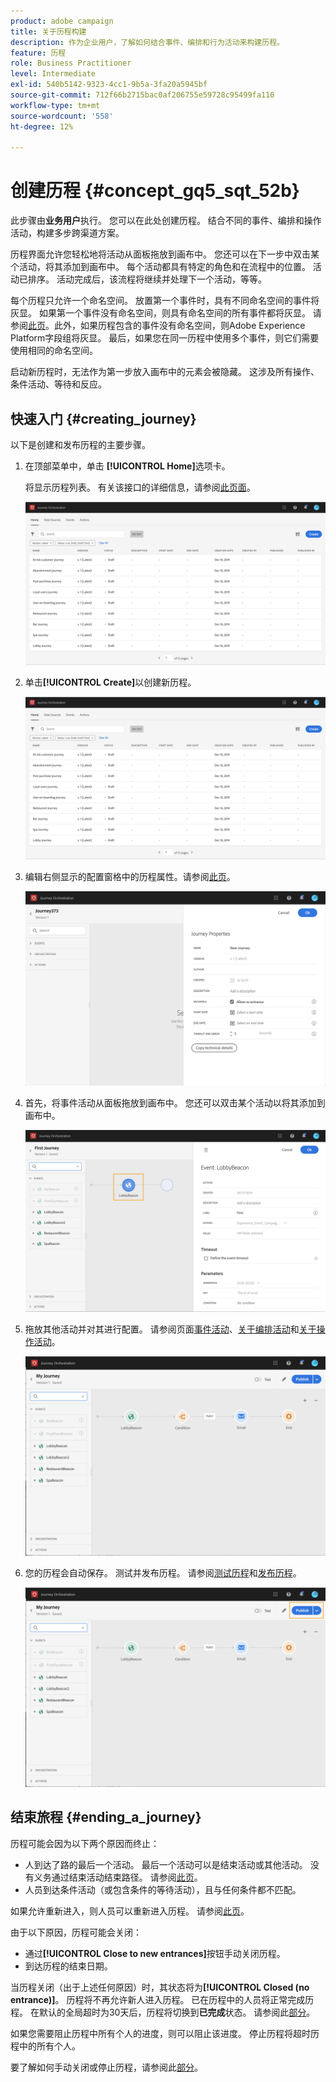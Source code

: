 ```yaml
---
product: adobe campaign
title: 关于历程构建
description: 作为企业用户，了解如何结合事件、编排和行为活动来构建历程。
feature: 历程
role: Business Practitioner
level: Intermediate
exl-id: 540b5142-9323-4cc1-9b5a-3fa20a5945bf
source-git-commit: 712f66b2715bac0af206755e59728c95499fa110
workflow-type: tm+mt
source-wordcount: '558'
ht-degree: 12%

---
```


# 创建历程 {#concept_gq5_sqt_52b}

此步骤由&#x200B;**业务用户**&#x200B;执行。 您可以在此处创建历程。 结合不同的事件、编排和操作活动，构建多步跨渠道方案。

历程界面允许您轻松地将活动从面板拖放到画布中。 您还可以在下一步中双击某个活动，将其添加到画布中。 每个活动都具有特定的角色和在流程中的位置。 活动已排序。 活动完成后，该流程将继续并处理下一个活动，等等。

每个历程只允许一个命名空间。 放置第一个事件时，具有不同命名空间的事件将灰显。 如果第一个事件没有命名空间，则具有命名空间的所有事件都将灰显。 请参阅[此页](../event/selecting-the-namespace.md)。此外，如果历程包含的事件没有命名空间，则Adobe Experience Platform字段组将灰显。 最后，如果您在同一历程中使用多个事件，则它们需要使用相同的命名空间。

启动新历程时，无法作为第一步放入画布中的元素会被隐藏。 这涉及所有操作、条件活动、等待和反应。

## 快速入门 {#creating_journey}

以下是创建和发布历程的主要步骤。

1. 在顶部菜单中，单击 **[!UICONTROL Home]**&#x200B;选项卡。

   将显示历程列表。 有关该接口的详细信息，请参阅[此页面](../building-journeys/using-the-journey-designer.md)。

   ![](../assets/journey30.png)

1. 单击&#x200B;**[!UICONTROL Create]**&#x200B;以创建新历程。

   ![](../assets/journey31.png)

1. 编辑右侧显示的配置窗格中的历程属性。请参阅[此页](../building-journeys/changing-properties.md)。

   ![](../assets/journey32.png)

1. 首先，将事件活动从面板拖放到画布中。 您还可以双击某个活动以将其添加到画布中。

   ![](../assets/journey33.png)

1. 拖放其他活动并对其进行配置。 请参阅页面[事件活动](../building-journeys/event-activities.md)、[关于编排活动](../building-journeys/about-orchestration-activities.md)和[关于操作活动](../building-journeys/about-action-activities.md)。

   ![](../assets/journey34.png)

1. 您的历程会自动保存。 测试并发布历程。 请参阅[测试历程](../building-journeys/testing-the-journey.md)和[发布历程](../building-journeys/publishing-the-journey.md)。

   ![](../assets/journey36.png)

## 结束旅程 {#ending_a_journey}

历程可能会因为以下两个原因而终止：

* 人到达了路的最后一个活动。 最后一个活动可以是结束活动或其他活动。 没有义务通过结束活动结束路径。 请参阅[此页](../building-journeys/end-activity.md)。
* 人员到达条件活动（或包含条件的等待活动），且与任何条件都不匹配。

如果允许重新进入，则人员可以重新进入历程。 请参阅[此页](../building-journeys/changing-properties.md)。

由于以下原因，历程可能会关闭：

* 通过&#x200B;**[!UICONTROL Close to new entrances]**&#x200B;按钮手动关闭历程。
* 到达历程的结束日期。

当历程关闭（出于上述任何原因）时，其状态将为&#x200B;**[!UICONTROL Closed (no entrance)]**。 历程将不再允许新人进入历程。 已在历程中的人员将正常完成历程。 在默认的全局超时为30天后，历程将切换到&#x200B;**已完成**&#x200B;状态。 请参阅此[部分](../building-journeys/changing-properties.md#entrance)。

如果您需要阻止历程中所有个人的进度，则可以阻止该进度。 停止历程将超时历程中的所有个人。

要了解如何手动关闭或停止历程，请参阅此[部分](../building-journeys/terminating-a-journey.md)。
